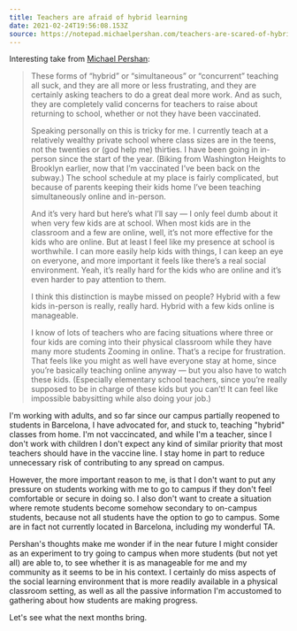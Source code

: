```yaml
---
title: Teachers are afraid of hybrid learning
date: 2021-02-24T19:56:08.153Z
source: https://notepad.michaelpershan.com/teachers-are-scared-of-hybrid-learning/
---
```

Interesting take from [Michael Pershan](https://michaelpershan.com):

> These forms of “hybrid” or “simultaneous” or “concurrent” teaching all suck, and they are all more or less frustrating, and they are certainly asking teachers to do a great deal more work. And as such, they are completely valid concerns for teachers to raise about returning to school, whether or not they have been vaccinated. 
>
> Speaking personally on this is tricky for me. I currently teach at a relatively wealthy private school where class sizes are in the teens, not the twenties or (god help me) thirties. I have been going in in-person since the start of the year. (Biking from Washington Heights to Brooklyn earlier, now that I’m vaccinated I’ve been back on the subway.) The school schedule at my place is fairly complicated, but because of parents keeping their kids home I’ve been teaching simultaneously online and in-person. 
>
> And it’s very hard but here’s what I’ll say — I only feel dumb about it when very few kids are at school. When most kids are in the classroom and a few are online, well, it’s not more effective for the kids who are online. But at least I feel like my presence at school is worthwhile. I can more easily help kids with things, I can keep an eye on everyone, and more important it feels like there’s a real social environment. Yeah, it’s really hard for the kids who are online and it’s even harder to pay attention to them. 
>
> I think this distinction is maybe missed on people? Hybrid with a few kids in-person is really, really hard. Hybrid with a few kids online is manageable. 
>
> I know of lots of teachers who are facing situations where three or four kids are coming into their physical classroom while they have many more students Zooming in online. That’s a recipe for frustration. That feels like you might as well have everyone stay at home, since you’re basically teaching online anyway — but you also have to watch these kids. (Especially elementary school teachers, since you’re really supposed to be in charge of these kids but you can’t! It can feel like impossible babysitting while also doing your job.)

I'm working with adults, and so far since our campus partially reopened to students in Barcelona, I have advocated for, and stuck to, teaching "hybrid" classes from home. I'm not vaccincated, and while I'm a teacher, since I don't work with children I don't expect any kind of similar priority that most teachers should have in the vaccine line. I stay home in part to reduce unnecessary risk of contributing to any spread on campus.

However, the more important reason to me, is that I don't want to put any pressure on students working with me to go to campus if they don't feel comfortable or secure in doing so. I also don't want to create a situation where remote students become somehow secondary to on-campus students, because not all students have the option to go to campus. Some are in fact not currently located in Barcelona, including my wonderful TA.

Pershan's thoughts make me wonder if in the near future I might consider as an experiment to try going to campus when more students (but not yet all) are able to, to see whether it is as manageable for me and my community as it seems to be in his context. I certainly do miss aspects of the social learning environment that is more readily available in a physical classroom setting, as well as all the passive information I'm accustomed to gathering about how students are making progress.

Let's see what the next months bring.